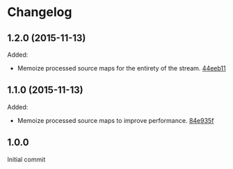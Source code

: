 # Changelog

## 1.2.0 (2015-11-13)

Added:

- Memoize processed source maps for the entirety of the stream. [44eeb11](../../commit/44eeb11)

## 1.1.0 (2015-11-13)

Added:

- Memoize processed source maps to improve performance. [84e935f](../../commit/84e935f)

## 1.0.0

Initial commit
